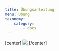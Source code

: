 ```yaml
---
title: Übungsanleitung
menu: Übung
taxonomy:
    category:
        - docs
---
```

[center]
<a href="https://ilias.opengeoedu.de/ilias/goto.php?target=cat_130&client_id=opengeoedu" markdown="1" target="_blank">
![](/images/exercise.png?resize=200,200)
</a>
[/center]

